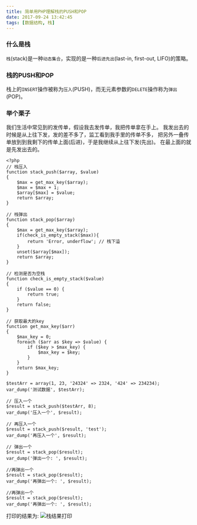```yaml
---
title: 简单用PHP理解栈的PUSH和POP
date: 2017-09-24 13:42:45
tags: [数据结构, 栈]
---
```

### 什么是栈

`栈`(stack)是一种`动态集合`，实现的是一种`后进先出`(last-in, first-out, LIFO)的策略。

### 栈的PUSH和POP

栈上的`INSERT`操作被称为`压入`(PUSH)，而无元素参数的`DELETE`操作称为`弹出`(POP)。

<!-- more -->
### 举个栗子
我们生活中常见到的发传单，假设我去发传单，我把传单拿在手上。
我发出去的时候是从上往下发，发的差不多了，监工看到我手里的传单不多，
把另外一叠传单放到到我剩下的传单上面(后进)，于是我继续从上往下发(先出)。
在最上面的就是先发出去的。

```
<?php
// 栈压入
function stack_push($array, $value)
{
	$max = get_max_key($array);
	$max = $max + 1;
	$array[$max] = $value;
	return $array;
}

// 栈弹出
function stack_pop($array)
{
	$max = get_max_key($array);
	if(check_is_empty_stack($max)){
		return 'Error, underflow'; // 栈下溢
	}
	unset($array[$max]);
	return $array;
}

// 检测是否为空栈
function check_is_empty_stack($value)
{
	if ($value == 0) {
		return true;
	}
	return false;
}

// 获取最大的key
function get_max_key($arr)
{
	$max_key = 0;
	foreach ($arr as $key => $value) {
		if ($key > $max_key) {
			$max_key = $key;
		}
	}
	return $max_key;
}

$testArr = array(1, 23, '24324' => 2324, '424' => 234234);
var_dump('测试数据', $testArr);

// 压入一个
$result = stack_push($testArr, 8);
var_dump('压入一个', $result);

// 再压入一个
$result = stack_push($result, 'test');
var_dump('再压入一个', $result);

// 弹出一个
$result = stack_pop($result);
var_dump('弹出一个: ', $result);

//再弹出一个
$result = stack_pop($result);
var_dump('再弹出一个: ', $result);

//再弹出一个
$result = stack_pop($result);
var_dump('再弹出一个: ', $result);
```
打印的结果为:
![栈结果打印](http://owq1mzbaq.bkt.clouddn.com/%E6%A0%88-stack.png)